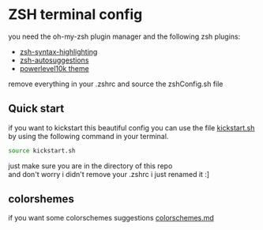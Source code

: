 # ZSH terminal config
you need the oh-my-zsh plugin manager and the following zsh plugins:
- [zsh-syntax-highlighting](https://github.com/zsh-users/zsh-syntax-highlighting)
- [zsh-autosuggestions](https://github.com/zsh-users/zsh-autosuggestions)
- [powerlevel10k theme](https://github.com/romkatv/powerlevel10k)

remove everything in your .zshrc and source the zshConfig.sh file

## Quick start
if you want to kickstart this beautiful config you can use the file [kickstart.sh](kickstart.sh)
by using the following command in your terminal.
```bash
source kickstart.sh
```
just make sure you are in the directory of this repo<br/>
and don't worry i didn't remove your .zshrc i just renamed it :]

## colorshemes
if you want some colorschemes suggestions [colorschemes.md](colorschemes.md)
